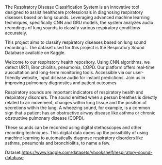 The Respiratory Disease Classification System is an innovative tool designed to assist healthcare professionals in diagnosing respiratory diseases based on lung sounds. Leveraging advanced machine learning techniques, specifically CNN and GRU models, the system analyzes audio recordings of lung sounds to classify various respiratory conditions accurately.

This project aims to classify respiratory diseases based on lung sound recordings. The dataset used for this project is the Respiratory Sound Database available on Kaggle.

Welcome to our respiratory health repository. Using CNN algorithms, we detect URTI, Bronchiolitis, pneumonia, COPD. Our platform offers real-time auscultation and long-term monitoring tools. Accessible via our user-friendly website, input disease audio for instant predictions. Join us in improving pulmonary diagnostics and patient outcomes

Respiratory sounds are important indicators of respiratory health and respiratory disorders. The sound emitted when a person breathes is directly related to air movement, changes within lung tissue and the position of secretions within the lung. A wheezing sound, for example, is a common sign that a patient has an obstructive airway disease like asthma or chronic obstructive pulmonary disease (COPD).

These sounds can be recorded using digital stethoscopes and other recording techniques. This digital data opens up the possibility of using machine learning to automatically diagnose respiratory disorders like asthma, pneumonia and bronchiolitis, to name a few.

Dataset:https://www.kaggle.com/datasets/vbookshelf/respiratory-sound-database
